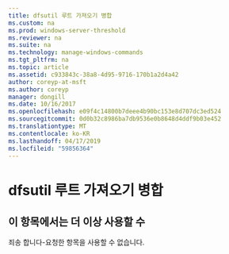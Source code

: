 ```yaml
---
title: dfsutil 루트 가져오기 병합
ms.custom: na
ms.prod: windows-server-threshold
ms.reviewer: na
ms.suite: na
ms.technology: manage-windows-commands
ms.tgt_pltfrm: na
ms.topic: article
ms.assetid: c933843c-38a8-4d95-9716-170b1a2d4a42
author: coreyp-at-msft
ms.author: coreyp
manager: dongill
ms.date: 10/16/2017
ms.openlocfilehash: e09f4c14800b7deee4b90bc153e8d707dc3ed524
ms.sourcegitcommit: 0d0b32c8986ba7db9536e0b8648d4ddf9b03e452
ms.translationtype: MT
ms.contentlocale: ko-KR
ms.lasthandoff: 04/17/2019
ms.locfileid: "59856364"
---
```

# <a name="dfsutil-root-import-merge"></a>dfsutil 루트 가져오기 병합



## <a name="this-topic-is-no-longer-available"></a>이 항목에서는 더 이상 사용할 수

죄송 합니다-요청한 항목을 사용할 수 없습니다.